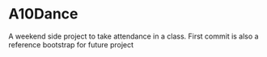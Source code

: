 # A10Dance

A weekend side project to take attendance in a class. First commit is also a reference bootstrap for future project
